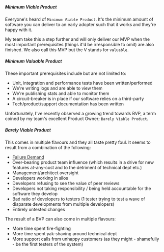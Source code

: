 ##### Minimum Viable Product
Everyone's heard of `Minimum Viable Product`.  It's the minimum amount of software you can deliver to an early adopter such that it works and they're happy with it.

My team take this a step further and will only deliver our MVP when the most important prerequisites (things it'd be irresponsible to omit) are also finished.  We also call this MVP but the V stands for `valuable`.

##### Minimum Valuable Product
These important prerequisites include but are not limited to:

* Unit, integration and performance tests have been written/performed
* We're writing logs and are able to view them
* We're publishing stats and able to monitor them
* A circuit-breaker is in place if our software relies on a third-party
* Tech/product/support documentation has been written

Unfortunately, I've recently observed a growing trend towards BVP, a term coined by my team's excellent Product Owner; `Barely Viable Product`.

##### Barely Viable Product
This comes in multiple flavours and they all taste pretty foul.  It seems to result from a combination of the following:

* [Failure Demand](https://en.wikipedia.org/wiki/Failure_demand)
* Over-bearing product team influence (which results in a drive for new features at-any-cost and to the detriment of technical dept etc.)
* Management/architect oversight
* Developers working in silos
* Developers refusing to see the value of peer reviews
* Developers not taking responsibility / being held accountable for the software they develop
* Bad ratio of developers to testers (1 tester trying to test a wave of disparate developments from multiple developers)
* Entirely untested changes

The result of a BVP can also come in multiple flavours:

* More time spent fire-fighting
* More time spent yak-shaving around technical dept
* More support calls from unhappy customers (as they might - shamefully - be the first testers of the system)